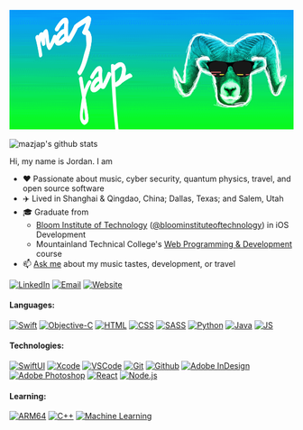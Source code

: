 [<img src="https://github.com/mazjap/mazjap/blob/master/src/Header.gif" />](https://github.com/mazjap)

![mazjap's github stats](https://github-readme-stats.vercel.app/api?username=mazjap&theme=dark)


Hi, my name is Jordan. I am
- :heart: Passionate about music, cyber security, quantum physics, travel, and open source software
- :airplane: Lived in Shanghai & Qingdao, China; Dallas, Texas; and Salem, Utah
- :mortar_board: Graduate from 
  - [Bloom Institute of Technology][bloom-url] ([@bloominstituteoftechnology][bloom-github]) in iOS Development
  - Mountainland Technical College's [Web Programming & Development][mtech-url] course
- :mailbox: [Ask me](https://jordan-christensen.com/#contact) about my music tastes, development, or travel

[![LinkedIn][linkedin-img]][linkedin-url]
[![Email][email-img]][email-url]
[![Website][website-img]][website-url]

#### Languages:

[![Swift][swift-img]][no-link]
[![Objective-C][objc-img]][no-link]
[![HTML][html-img]][no-link]
[![CSS][css-img]][no-link]
[![SASS][sass-img]][no-link]
[![Python][python-img]][no-link]
[![Java][java-img]][no-link]
[![JS][js-img]][no-link]

#### Technologies:

[![SwiftUI][swiftui-img]][no-link]
[![Xcode][xcode-img]][no-link]
[![VSCode][vscode-img]][no-link]
[![Git][git-img]][no-link]
[![Github][github-img]][no-link]
[![Adobe InDesign][indesign-img]][no-link]
[![Adobe Photoshop][photoshop-img]][no-link]
[![React][react-img]][no-link]
[![Node.js][node-img]][no-link]

#### Learning:

[![ARM64][arm-img]][no-link]
[![C++][cpp-img]][no-link]
[![Machine Learning][ml-img]][no-link]

[swift-img]: https://img.shields.io/badge/-Swift-black?style=flat&logo=swift
[objc-img]: https://img.shields.io/badge/objc-Objective%20C-black?style=flat
[html-img]: https://img.shields.io/badge/-HTML-black?style=flat&logo=html5
[css-img]: https://img.shields.io/badge/-CSS-black?style=flat&logo=css3
[sass-img]: https://img.shields.io/badge/-SASS-black?style=flat&logo=sass
[python-img]: https://img.shields.io/badge/-Python-black?style=flat&logo=python
[java-img]: https://img.shields.io/badge/-Java-black?style=flat&logo=java

[swiftui-img]: https://img.shields.io/badge/-SwiftUI-black?style=flat&logo=swift
[xcode-img]: https://img.shields.io/badge/-Xcode-black?style=flat&logo=xcode
[git-img]: https://img.shields.io/badge/-Git-black?style=flat&logo=git
[github-img]: https://img.shields.io/badge/-Github-black?style=flat&logo=github
[vscode-img]: https://img.shields.io/badge/-VSCode-black?style=flat&logo=visual%20studio%20code
[indesign-img]: https://img.shields.io/badge/-InDesign-black?style=flat&logo=adobe%20indesign
[photoshop-img]: https://img.shields.io/badge/-Photoshop-black?style=flat&logo=adobe%20photoshop

[js-img]: https://img.shields.io/badge/-Javascript-black?style=flat&logo=javascript
[react-img]: https://img.shields.io/badge/-React-black?style=flat&logo=react
[node-img]: https://img.shields.io/badge/-Node-black?style=flat&logo=node.js
[arm-img]: https://img.shields.io/badge/arm-AARCH64-black?style=flat
[cpp-img]: https://img.shields.io/badge/-C++-black?style=flat&logo=c%2B%2B
[ml-img]: https://img.shields.io/badge/-Machine%20Learning-black?style=flat&logo=python

[website-img]: https://img.shields.io/badge/-Jordan%20Christensen.com-black?style=for-the-badge&logo=google-chrome&logoColor=white
[linkedin-img]: https://img.shields.io/badge/-LinkedIn-blue?style=for-the-badge&logo=linkedin&logoColor=white
[email-img]: https://img.shields.io/badge/-Gmail-red?style=for-the-badge&logo=gmail&logoColor=white
[wander-url]: https://www.wandermaps.com
[wander-github]: https://github.com/wander-dev
[bloom-url]: https://www.bloomtech.com
[bloom-github]: https://github.com/bloominstituteoftechnology
[mtech-url]: https://mtec.edu/programs/web-programming-development/

[website-url]: https://jordan-christensen.com/
[linkedin-url]: https://www.linkedin.com/in/jordan-a-christensen/
[email-url]: mailto:jordan.c4922@gmail.com

[no-link]: #
